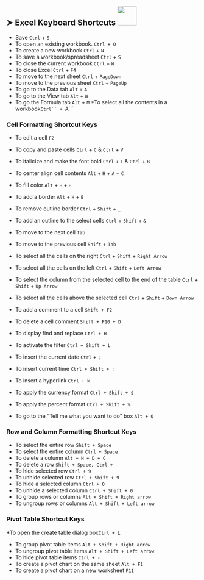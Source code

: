 ## ➤ Excel Keyboard Shortcuts   <img src="https://media.giphy.com/media/WUlplcMpOCEmTGBtBW/giphy.gif" width="50">


* Save  ```Ctrl``` + ```S```
* To open an existing workbook. `Ctrl + O`
* To create a new workbook ```Ctrl``` + ```N```
* To save a workbook/spreadsheet ```Ctrl``` + ```S```
* To close the current workbook ```Ctrl``` + ```W```
* To close Excel ```Ctrl``` + ```F4```
* To move to the next sheet ```Ctrl``` + ```PageDown```
* To move to the previous sheet ```Ctrl``` + ```PageUp```
* To go to the Data tab ```Alt``` + ```A```
* To go to the View tab ```Alt``` + ```W```
* To go the Formula tab ```Alt``` + ```M```
*To select all the contents in a workbook```Ctrl`` + ```A```


### Cell Formatting Shortcut Keys

* To edit a cell ```F2```
* To copy and paste cells ```Ctrl``` + ```C``` & ```Ctrl``` + ```V```
* To italicize and make the font bold ```Ctrl``` + ```I``` & ```Ctrl``` + ```B```
* To center align cell contents ```Alt``` + ```H``` + ```A``` + ```C```
* To fill color ```Alt``` + ```H``` + ```H```
* To add a border ```Alt``` + ```H``` + ```B```
* To remove outline border ```Ctrl``` + ```Shift``` + ```_```
* To add an outline to the select cells ```Ctrl``` + ```Shift``` + ```&```
* To move to the next cell ```Tab```
* To move to the previous cell ```Shift``` + ```Tab```
* To select all the cells on the right ```Ctrl``` + ```Shift``` + ```Right Arrow```
* To select all the cells on the left ```Ctrl``` + ```Shift``` + ```Left Arrow```
* To select the column from the selected cell to the end of the table ```Ctrl``` + ```Shift``` + ```Up Arrow```
* To select all the cells above the selected cell ```Ctrl``` + ```Shift``` + ```Down Arrow```


* To add a comment to a cell ```Shift + F2```
* To delete a cell comment ```Shift + F10 + D```
* To display find and replace ```Ctrl + H```
* To activate the filter ```Ctrl + Shift + L```
* To insert the current date ```Ctrl``` + ```;```
* To insert current time ```Ctrl + Shift + :```
* To insert a hyperlink ```Ctrl + k```
* To apply the currency format ```Ctrl + Shift + $```
* To apply the percent format ```Ctrl + Shift + %```
* To go to the “Tell me what you want to do” box ```Alt + Q```

### Row and Column Formatting Shortcut Keys

* To select the entire row ```Shift + Space```
* To select the entire column ```Ctrl + Space```
* To delete a column ```Alt + H + D + C```
* To delete a row ```Shift + Space, Ctrl + - ```
* To hide selected row ```Ctrl + 9```
* To unhide selected row ```Ctrl + Shift + 9```
* To hide a selected column ```Ctrl + 0```
* To unhide a selected column ```Ctrl + Shift + 0```
* To group rows or columns ```Alt + Shift + Right arrow```
* To ungroup rows or columns ```Alt + Shift + Left arrow```

### Pivot Table Shortcut Keys
*To open the create table dialog box```Ctrl + L```
* To group pivot table items ```Alt + Shift + Right arrow```
* To ungroup pivot table items ```Alt + Shift + Left arrow```
* To hide pivot table items ```Ctrl + -```
* To create a pivot chart on the same sheet ```Alt + F1```
* To create a pivot chart on a new worksheet ```F11```
